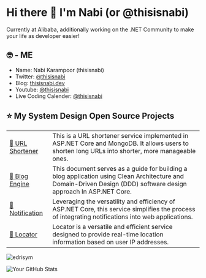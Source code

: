 # Hi there 👋 I'm Nabi (or @thisisnabi)
 
Currently at Alibaba, additionally working on the .NET Community to make your life as developer easier!

## 🤓 - ME

- Name: Nabi Karampoor (thisisnabi)
- Twitter: [@thisisnabi](https://twitter.com/thisisnabi)
- Blog: [thisisnabi.dev](https://thisisnabi.dev)
- Youtube: [@thisisnabi](https://www.youtube.com/@thisisnabi)
- Live Coding Calender: [@thisisnabi](https://www.lu.ma/@thisisnabi)

## ⭐️ My System Design Open Source Projects

<table>
   <tbody>
       <tr>
         <td><a href='https://github.com/thisisnabi/Shortener'>🚀 URL Shortener</a></td>
         <td>This is a URL shortener service implemented in ASP.NET Core and MongoDB. It allows users to shorten long URLs into shorter, more manageable ones.</td>
       </tr>
       <tr>
         <td><a href='https://github.com/thisisnabi/Blogger'>🦼 Blog Engine</a></td>
         <td>This document serves as a guide for building a blog application using Clean Architecture and Domain-Driven Design (DDD) software design approach In ASP.NET Core.</td>
       </tr>
       <tr>
         <td><a href='https://github.com/thisisnabi/Notifier'>🔔 Notification</a></td>
         <td>Leveraging the versatility and efficiency of ASP.NET Core, this service simplifies the process of integrating notifications into web applications.</td>
       </tr>
       <tr>
         <td><a href='https://github.com/thisisnabi/Locator'>🔗 Locator</a></td>
         <td>Locator is a versatile and efficient service designed to provide real-time location information based on user IP addresses.</td>
       </tr>
    </tbody>
</table>



<p align="left"> <img src="https://komarev.com/ghpvc/?username=thisisnabi&label=Profile%20views&color=0e75b6&style=flat" alt="edrisym" /> </p>

![Your GitHub Stats](https://github-readme-stats.vercel.app/api?username=thisisnabi&show_icons=true)

<!---
thisisnabi/thisisnabi is a ✨ special ✨ repository because its `README.md` (this file) appears on your GitHub profile.
You can click the Preview link to take a look at your changes.
--->
